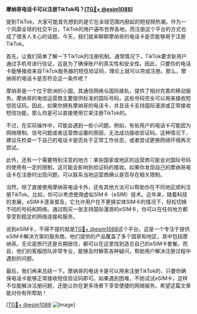 **摩纳哥电话卡可以注册TikTok吗？[[TG💪+ @esim1088](https://t.me/s/esim1088)]**

提到TikTok，大家可能首先想到的是它在全球范围内掀起的短视频热潮。作为一个风靡全球的社交平台，TikTok的用户遍布世界各地，而注册这个平台的方式也成了很多人关心的话题。今天，我们就来聊聊摩纳哥的电话卡是否能够用于注册TikTok。

首先，让我们简单了解一下TikTok的注册机制。通常情况下，TikTok要求新用户通过手机号进行验证，这是为了确保账户的真实性和安全性。因此，只要你的电话卡能够接收来自TikTok服务器的短信验证码，理论上就可以完成注册。那么，摩纳哥的电话卡是否符合这一条件呢？

摩纳哥是一个位于欧洲的小国，其通信网络与国际接轨，提供了相对完善的移动服务。摩纳哥的电信运营商主要提供标准的国际号码，这些号码完全可以用来接收短信验证码。因此，如果你拥有摩纳哥的电话卡，并且该卡支持国际漫游或正常接收短信功能，那么你是可以直接使用它来注册TikTok的。

不过，在实际操作中，可能会遇到一些小问题。例如，有些用户的电话卡可能因为网络限制、信号问题或者运营商设置的原因，无法成功接收验证码。这种情况下，建议先检查一下自己的电话卡是否处于正常工作状态，或者尝试更换网络环境再次尝试。

此外，还有一个需要特别注意的地方：某些国家或地区的运营商可能会对国际号码的使用有一定的限制，这可能会影响到验证码的接收。如果你发现自己的摩纳哥电话卡在注册时出现问题，可以联系当地运营商确认是否存在相关限制。

当然，除了直接使用摩纳哥电话卡外，还有其他方法可以帮助你在不同地区顺利注册TikTok。比如，你可以考虑使用虚拟SIM卡（eSIM）技术。近年来，随着科技的发展，eSIM卡逐渐普及，它允许用户在不更换实体SIM卡的情况下，轻松切换不同的号码和网络。通过购买一张支持国际漫游的eSIM卡，你可以在任何地方都享受到稳定的网络连接和服务。

说到eSIM卡，不得不提的就是[TG💪+ @esim1088](https://t.me/s/esim1088)这个平台。这是一个专注于提供eSIM卡解决方案的服务商，他们提供的产品覆盖了多个国家和地区，其中包括摩纳哥。无论是旅行还是长期居住，都可以在这里找到适合自己的eSIM卡套餐。而且，他们的客服团队非常专业，能够及时解答各种疑问，帮助用户解决注册过程中遇到的问题。

最后，我们再来总结一下。摩纳哥的电话卡是可以用来注册TikTok的，只要你确保电话卡能够正常接收短信验证码即可。如果遇到困难，不妨试试eSIM卡，这样不仅能解决注册问题，还能让你在更多场景下享受便捷的网络服务。希望这篇文章能对你有所帮助！

[[TG💪+ @esim1088](https://t.me/s/esim1088) ![Image](https://i.postimg.cc/4NQfJmqS/Snipaste-2025-05-13-00-14-12.png)]